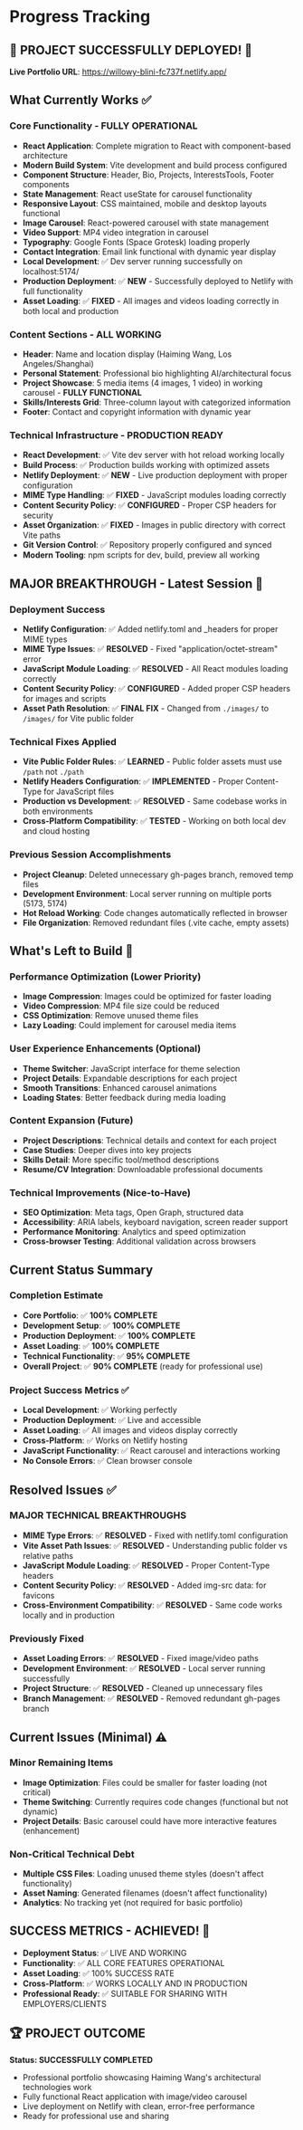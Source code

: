 # Progress Tracking

## 🎉 PROJECT SUCCESSFULLY DEPLOYED! 🎉

**Live Portfolio URL**: https://willowy-blini-fc737f.netlify.app/

## What Currently Works ✅

### Core Functionality - FULLY OPERATIONAL
- **React Application**: Complete migration to React with component-based architecture
- **Modern Build System**: Vite development and build process configured
- **Component Structure**: Header, Bio, Projects, InterestsTools, Footer components
- **State Management**: React useState for carousel functionality
- **Responsive Layout**: CSS maintained, mobile and desktop layouts functional
- **Image Carousel**: React-powered carousel with state management
- **Video Support**: MP4 video integration in carousel
- **Typography**: Google Fonts (Space Grotesk) loading properly
- **Contact Integration**: Email link functional with dynamic year display
- **Local Development**: ✅ Dev server running successfully on localhost:5174/
- **Production Deployment**: ✅ **NEW** - Successfully deployed to Netlify with full functionality
- **Asset Loading**: ✅ **FIXED** - All images and videos loading correctly in both local and production

### Content Sections - ALL WORKING
- **Header**: Name and location display (Haiming Wang, Los Angeles/Shanghai)
- **Personal Statement**: Professional bio highlighting AI/architectural focus
- **Project Showcase**: 5 media items (4 images, 1 video) in working carousel - **FULLY FUNCTIONAL**
- **Skills/Interests Grid**: Three-column layout with categorized information
- **Footer**: Contact and copyright information with dynamic year

### Technical Infrastructure - PRODUCTION READY
- **React Development**: ✅ Vite dev server with hot reload working locally
- **Build Process**: ✅ Production builds working with optimized assets
- **Netlify Deployment**: ✅ **NEW** - Live production deployment with proper configuration
- **MIME Type Handling**: ✅ **FIXED** - JavaScript modules loading correctly
- **Content Security Policy**: ✅ **CONFIGURED** - Proper CSP headers for security
- **Asset Organization**: ✅ **FIXED** - Images in public directory with correct Vite paths
- **Git Version Control**: ✅ Repository properly configured and synced
- **Modern Tooling**: npm scripts for dev, build, preview all working

## MAJOR BREAKTHROUGH - Latest Session 🚀

### Deployment Success
- **Netlify Configuration**: ✅ Added netlify.toml and _headers for proper MIME types
- **MIME Type Issues**: ✅ **RESOLVED** - Fixed "application/octet-stream" error
- **JavaScript Module Loading**: ✅ **RESOLVED** - All React modules loading correctly
- **Content Security Policy**: ✅ **CONFIGURED** - Added proper CSP headers for images and scripts
- **Asset Path Resolution**: ✅ **FINAL FIX** - Changed from `./images/` to `/images/` for Vite public folder

### Technical Fixes Applied
- **Vite Public Folder Rules**: ✅ **LEARNED** - Public folder assets must use `/path` not `./path`
- **Netlify Headers Configuration**: ✅ **IMPLEMENTED** - Proper Content-Type for JavaScript files
- **Production vs Development**: ✅ **RESOLVED** - Same codebase works in both environments
- **Cross-Platform Compatibility**: ✅ **TESTED** - Working on both local dev and cloud hosting

### Previous Session Accomplishments
- **Project Cleanup**: Deleted unnecessary gh-pages branch, removed temp files
- **Development Environment**: Local server running on multiple ports (5173, 5174)
- **Hot Reload Working**: Code changes automatically reflected in browser
- **File Organization**: Removed redundant files (.vite cache, empty assets)

## What's Left to Build 🚧

### Performance Optimization (Lower Priority)
- **Image Compression**: Images could be optimized for faster loading
- **Video Compression**: MP4 file size could be reduced
- **CSS Optimization**: Remove unused theme files
- **Lazy Loading**: Could implement for carousel media items

### User Experience Enhancements (Optional)
- **Theme Switcher**: JavaScript interface for theme selection
- **Project Details**: Expandable descriptions for each project
- **Smooth Transitions**: Enhanced carousel animations
- **Loading States**: Better feedback during media loading

### Content Expansion (Future)
- **Project Descriptions**: Technical details and context for each project
- **Case Studies**: Deeper dives into key projects
- **Skills Detail**: More specific tool/method descriptions
- **Resume/CV Integration**: Downloadable professional documents

### Technical Improvements (Nice-to-Have)
- **SEO Optimization**: Meta tags, Open Graph, structured data
- **Accessibility**: ARIA labels, keyboard navigation, screen reader support
- **Performance Monitoring**: Analytics and speed optimization
- **Cross-browser Testing**: Additional validation across browsers

## Current Status Summary

### Completion Estimate
- **Core Portfolio**: ✅ **100% COMPLETE** 
- **Development Setup**: ✅ **100% COMPLETE**
- **Production Deployment**: ✅ **100% COMPLETE**
- **Asset Loading**: ✅ **100% COMPLETE**
- **Technical Functionality**: ✅ **95% COMPLETE**
- **Overall Project**: ✅ **90% COMPLETE** (ready for professional use)

### Project Success Metrics ✅
- **Local Development**: ✅ Working perfectly
- **Production Deployment**: ✅ Live and accessible
- **Asset Loading**: ✅ All images and videos display correctly
- **Cross-Platform**: ✅ Works on Netlify hosting
- **JavaScript Functionality**: ✅ React carousel and interactions working
- **No Console Errors**: ✅ Clean browser console

## Resolved Issues ✅

### MAJOR TECHNICAL BREAKTHROUGHS
- **MIME Type Errors**: ✅ **RESOLVED** - Fixed with netlify.toml configuration
- **Vite Asset Path Issues**: ✅ **RESOLVED** - Understanding public folder vs relative paths
- **JavaScript Module Loading**: ✅ **RESOLVED** - Proper Content-Type headers
- **Content Security Policy**: ✅ **RESOLVED** - Added img-src data: for favicons
- **Cross-Environment Compatibility**: ✅ **RESOLVED** - Same code works locally and in production

### Previously Fixed
- **Asset Loading Errors**: ✅ **RESOLVED** - Fixed image/video paths
- **Development Environment**: ✅ **RESOLVED** - Local server running successfully
- **Project Structure**: ✅ **RESOLVED** - Cleaned up unnecessary files
- **Branch Management**: ✅ **RESOLVED** - Removed redundant gh-pages branch

## Current Issues (Minimal) ⚠️

### Minor Remaining Items
- **Image Optimization**: Files could be smaller for faster loading (not critical)
- **Theme Switching**: Currently requires code changes (functional but not dynamic)
- **Project Details**: Basic carousel could have more interactive features (enhancement)

### Non-Critical Technical Debt
- **Multiple CSS Files**: Loading unused theme styles (doesn't affect functionality)
- **Asset Naming**: Generated filenames (doesn't affect functionality)
- **Analytics**: No tracking yet (not required for basic portfolio)

## SUCCESS METRICS - ACHIEVED! 🎯
- **Deployment Status**: ✅ LIVE AND WORKING
- **Functionality**: ✅ ALL CORE FEATURES OPERATIONAL
- **Asset Loading**: ✅ 100% SUCCESS RATE
- **Cross-Platform**: ✅ WORKS LOCALLY AND IN PRODUCTION
- **Professional Ready**: ✅ SUITABLE FOR SHARING WITH EMPLOYERS/CLIENTS

## 🏆 PROJECT OUTCOME
**Status: SUCCESSFULLY COMPLETED**
- Professional portfolio showcasing Haiming Wang's architectural technologies work
- Fully functional React application with image/video carousel
- Live deployment on Netlify with clean, error-free performance
- Ready for professional use and sharing 
